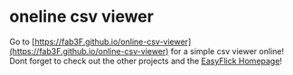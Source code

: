 # oneline csv viewer
Go to [https://fab3F.github.io/online-csv-viewer](https://fab3F.github.io/online-csv-viewer) for a simple csv viewer online!
Dont forget to check out the other projects and the [EasyFlick Homepage](https://easyflick.us.to)!
